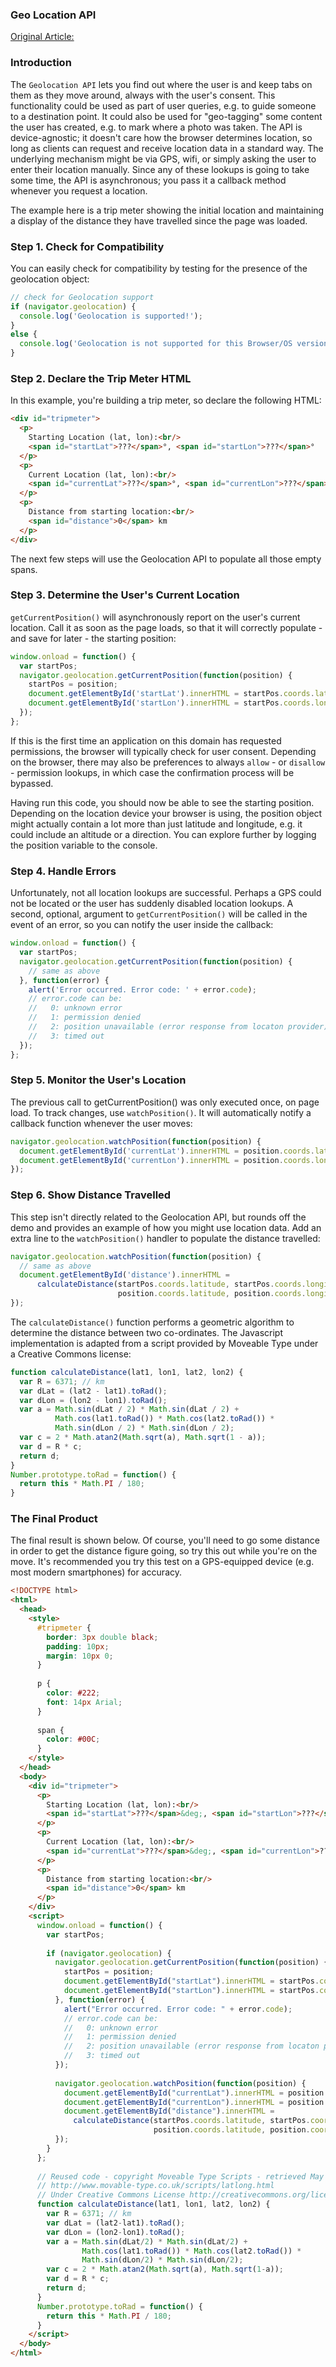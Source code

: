 ### Geo Location API

[Original Article:](http://www.html5rocks.com/en/tutorials/geolocation/trip_meter/)

### Introduction

The `Geolocation API` lets you find out where the user is and keep tabs on them as they move around, always with the user's consent. This functionality could be used as part of user queries, e.g. to guide someone to a destination point. It could also be used for "geo-tagging" some content the user has created, e.g. to mark where a photo was taken. The API is device-agnostic; it doesn't care how the browser determines location, so long as clients can request and receive location data in a standard way. The underlying mechanism might be via GPS, wifi, or simply asking the user to enter their location manually. Since any of these lookups is going to take some time, the API is asynchronous; you pass it a callback method whenever you request a location.

The example here is a trip meter showing the initial location and maintaining a display of the distance they have travelled since the page was loaded.

### Step 1. Check for Compatibility

You can easily check for compatibility by testing for the presence of the geolocation object:

```javascript
// check for Geolocation support
if (navigator.geolocation) {
  console.log('Geolocation is supported!');
}
else {
  console.log('Geolocation is not supported for this Browser/OS version yet.');
}
```

### Step 2. Declare the Trip Meter HTML

In this example, you're building a trip meter, so declare the following HTML:
```html
<div id="tripmeter">
  <p>
    Starting Location (lat, lon):<br/>
    <span id="startLat">???</span>°, <span id="startLon">???</span>°
  </p>
  <p>
    Current Location (lat, lon):<br/>
    <span id="currentLat">???</span>°, <span id="currentLon">???</span>°
  </p>
  <p>
    Distance from starting location:<br/>
    <span id="distance">0</span> km
  </p>
</div>
```
The next few steps will use the Geolocation API to populate all those empty spans.

### Step 3. Determine the User's Current Location

`getCurrentPosition()` will asynchronously report on the user's current location. Call it as soon as the page loads, so that it will correctly populate - and save for later - the starting position:

```javascript
window.onload = function() {
  var startPos;
  navigator.geolocation.getCurrentPosition(function(position) {
    startPos = position;
    document.getElementById('startLat').innerHTML = startPos.coords.latitude;
    document.getElementById('startLon').innerHTML = startPos.coords.longitude;
  });
};
```
If this is the first time an application on this domain has requested permissions, the browser will typically check for user consent. Depending on the browser, there may also be preferences to always `allow` - or `disallow` - permission lookups, in which case the confirmation process will be bypassed.

Having run this code, you should now be able to see the starting position. Depending on the location device your browser is using, the position object might actually contain a lot more than just latitude and longitude, e.g. it could include an altitude or a direction. You can explore further by logging the position variable to the console.

### Step 4. Handle Errors

Unfortunately, not all location lookups are successful. Perhaps a GPS could not be located or the user has suddenly disabled location lookups. A second, optional, argument to `getCurrentPosition()` will be called in the event of an error, so you can notify the user inside the callback:

```javascript
window.onload = function() {
  var startPos;
  navigator.geolocation.getCurrentPosition(function(position) {
    // same as above
  }, function(error) {
    alert('Error occurred. Error code: ' + error.code);
    // error.code can be:
    //   0: unknown error
    //   1: permission denied
    //   2: position unavailable (error response from locaton provider)
    //   3: timed out
  });
};
```

### Step 5. Monitor the User's Location

The previous call to getCurrentPosition() was only executed once, on page load. To track changes, use `watchPosition()`. It will automatically notify a callback function whenever the user moves:

```javascript
navigator.geolocation.watchPosition(function(position) {
  document.getElementById('currentLat').innerHTML = position.coords.latitude;
  document.getElementById('currentLon').innerHTML = position.coords.longitude;
});
```
### Step 6. Show Distance Travelled

This step isn't directly related to the Geolocation API, but rounds off the demo and provides an example of how you might use location data. Add an extra line to the `watchPosition()` handler to populate the distance travelled:

```javascript
navigator.geolocation.watchPosition(function(position) {
  // same as above
  document.getElementById('distance').innerHTML =
      calculateDistance(startPos.coords.latitude, startPos.coords.longitude,
                        position.coords.latitude, position.coords.longitude);
});
```
The `calculateDistance()` function performs a geometric algorithm to determine the distance between two co-ordinates. The Javascript implementation is adapted from a script provided by Moveable Type under a Creative Commons license:

```javascript
function calculateDistance(lat1, lon1, lat2, lon2) {
  var R = 6371; // km
  var dLat = (lat2 - lat1).toRad();
  var dLon = (lon2 - lon1).toRad(); 
  var a = Math.sin(dLat / 2) * Math.sin(dLat / 2) +
          Math.cos(lat1.toRad()) * Math.cos(lat2.toRad()) * 
          Math.sin(dLon / 2) * Math.sin(dLon / 2); 
  var c = 2 * Math.atan2(Math.sqrt(a), Math.sqrt(1 - a)); 
  var d = R * c;
  return d;
}
Number.prototype.toRad = function() {
  return this * Math.PI / 180;
}
```

### The Final Product

The final result is shown below. Of course, you'll need to go some distance in order to get the distance figure going, so try this out while you're on the move. It's recommended you try this test on a GPS-equipped device (e.g. most modern smartphones) for accuracy.

```html
<!DOCTYPE html>
<html>
  <head>
    <style>
      #tripmeter {
        border: 3px double black;
        padding: 10px;
        margin: 10px 0;
      }
      
      p {
        color: #222;
        font: 14px Arial;
      }
      
      span {
        color: #00C;
      }
    </style>
  </head>
  <body>
    <div id="tripmeter">
      <p>
        Starting Location (lat, lon):<br/>
        <span id="startLat">???</span>&deg;, <span id="startLon">???</span>&deg;
      </p>
      <p>
        Current Location (lat, lon):<br/>
        <span id="currentLat">???</span>&deg;, <span id="currentLon">???</span>&deg;
      </p>
      <p>
        Distance from starting location:<br/>
        <span id="distance">0</span> km
      </p>
    </div>
    <script>
      window.onload = function() {
        var startPos;
      
        if (navigator.geolocation) {
          navigator.geolocation.getCurrentPosition(function(position) {
            startPos = position;
            document.getElementById("startLat").innerHTML = startPos.coords.latitude;
            document.getElementById("startLon").innerHTML = startPos.coords.longitude;
          }, function(error) {
            alert("Error occurred. Error code: " + error.code);
            // error.code can be:
            //   0: unknown error
            //   1: permission denied
            //   2: position unavailable (error response from locaton provider)
            //   3: timed out
          });
      
          navigator.geolocation.watchPosition(function(position) {
            document.getElementById("currentLat").innerHTML = position.coords.latitude;
            document.getElementById("currentLon").innerHTML = position.coords.longitude;
            document.getElementById("distance").innerHTML =
              calculateDistance(startPos.coords.latitude, startPos.coords.longitude,
                                position.coords.latitude, position.coords.longitude);
          });
        }
      };
      
      // Reused code - copyright Moveable Type Scripts - retrieved May 4, 2010.
      // http://www.movable-type.co.uk/scripts/latlong.html
      // Under Creative Commons License http://creativecommons.org/licenses/by/3.0/
      function calculateDistance(lat1, lon1, lat2, lon2) {
        var R = 6371; // km
        var dLat = (lat2-lat1).toRad();
        var dLon = (lon2-lon1).toRad();
        var a = Math.sin(dLat/2) * Math.sin(dLat/2) +
                Math.cos(lat1.toRad()) * Math.cos(lat2.toRad()) *
                Math.sin(dLon/2) * Math.sin(dLon/2);
        var c = 2 * Math.atan2(Math.sqrt(a), Math.sqrt(1-a));
        var d = R * c;
        return d;
      }
      Number.prototype.toRad = function() {
        return this * Math.PI / 180;
      }
    </script>
  </body>
</html>​
```
